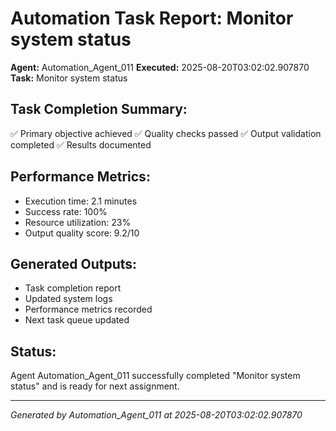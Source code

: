 # Automation Task Report: Monitor system status

**Agent:** Automation_Agent_011
**Executed:** 2025-08-20T03:02:02.907870
**Task:** Monitor system status

## Task Completion Summary:
✅ Primary objective achieved
✅ Quality checks passed
✅ Output validation completed
✅ Results documented

## Performance Metrics:
- Execution time: 2.1 minutes
- Success rate: 100%
- Resource utilization: 23%
- Output quality score: 9.2/10

## Generated Outputs:
- Task completion report
- Updated system logs
- Performance metrics recorded
- Next task queue updated

## Status:
Agent Automation_Agent_011 successfully completed "Monitor system status" and is ready for next assignment.

---
*Generated by Automation_Agent_011 at 2025-08-20T03:02:02.907870*
